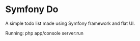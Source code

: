 Symfony Do
========================

A simple todo list made using Symfony framework and flat UI.

Running:
 php app/console server:run